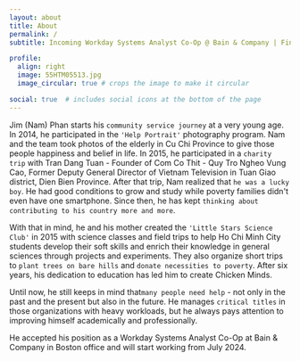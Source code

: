 ```yaml
---
layout: about
title: About
permalink: /
subtitle: Incoming Workday Systems Analyst Co-Op @ Bain & Company | Finance & Econometrics '26 @ University of South Florida | Microsoft Office Specialist Expert 2019 | Microsoft Certified Educator

profile:
  align: right
  image: 55HTM05513.jpg
  image_circular: true # crops the image to make it circular

social: true  # includes social icons at the bottom of the page
---
```

Jim (Nam) Phan starts his `community service journey` at a very young age. In 2014, he participated in the `'Help Portrait'` photography program. Nam and the team took photos of the elderly in Cu Chi Province to give those people happiness and belief in life. In 2015, he participated in a `charity trip` with Tran Dang Tuan - Founder of Com Co Thit - Quy Tro Ngheo Vung Cao, Former Deputy General Director of Vietnam Television in Tuan Giao district, Dien Bien Province. After that trip, Nam realized that `he was a lucky boy`. He had good conditions to grow and study while poverty families didn't even have one smartphone. Since then, he has kept `thinking about contributing to his country more and more`.

With that in mind, he and his mother created the `'Little Stars Science Club'` in 2015 with science classes and field trips to help Ho Chi Minh City students develop their soft skills and enrich their knowledge in general sciences through projects and experiments. They also organize short trips to `plant trees on bare hills` and `donate necessities to poverty`. After six years, his dedication to education has led him to create Chicken Minds.

Until now, he still keeps in mind that`many people need help` - not only in the past and the present but also in the future. He manages `critical titles` in those organizations with heavy workloads, but he always pays attention to improving himself academically and professionally.

He accepted his position as a Workday Systems Analyst Co-Op at Bain & Company in Boston office and will start working from July 2024.
